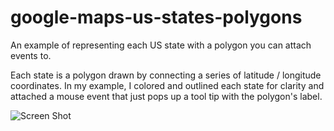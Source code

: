 google-maps-us-states-polygons
==============================

An example of representing each US state with a polygon you can attach events to.

Each state is a polygon drawn by connecting a series of latitude / longitude coordinates.
In my example, I colored and outlined each state for clarity and attached a mouse event
that just pops up a tool tip with the polygon's label.


![Screen Shot](https://raw.github.com/LyleScott/google-maps-us-states-polygons/master/screenshot.png)
